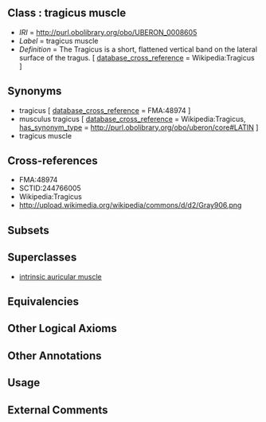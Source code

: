 
## Class : tragicus muscle

 * *IRI* = http://purl.obolibrary.org/obo/UBERON_0008605
 * *Label* = tragicus muscle
 * *Definition* = The Tragicus is a short, flattened vertical band on the lateral surface of the tragus. [ [database_cross_reference](../../ef/oboInOwl#hasDbXref.md) = Wikipedia:Tragicus ]

## Synonyms

 * tragicus [ [database_cross_reference](../../ef/oboInOwl#hasDbXref.md) = FMA:48974 ]
 * musculus tragicus [ [database_cross_reference](../../ef/oboInOwl#hasDbXref.md) = Wikipedia:Tragicus, [has_synonym_type](../../pe/oboInOwl#hasSynonymType.md) = http://purl.obolibrary.org/obo/uberon/core#LATIN ]
 * tragicus muscle

## Cross-references

 * FMA:48974
 * SCTID:244766005
 * Wikipedia:Tragicus
 * http://upload.wikimedia.org/wikipedia/commons/d/d2/Gray906.png

## Subsets


## Superclasses

 * [intrinsic auricular muscle](../../UBERON/96/UBERON_0001596.md)

## Equivalencies


## Other Logical Axioms


## Other Annotations


## Usage


## External Comments

